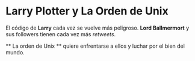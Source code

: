 
# Larry Plotter y La Orden de Unix

El código de  **Larry** cada vez se vuelve más peligroso.
**Lord Ballmermort** y sus followers tienen cada vez más *retweets*.

** La orden de Unix ** quiere enfrentarse a ellos y luchar por el bien del mundo.
